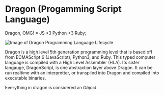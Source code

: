 # Dragon (Progamming Script Language)
Dragon, OMG! = JS &lt;3 Python &lt;3 Ruby;

![Image of Dragon Programming Language Lifecycle](https://github.com/dreamscale-io/Dragon/blob/master/Screen%20Shot%202019-12-20%20at%203.45.28%20PM.png?raw=true)

Dragon is a high level 5th generation programming level that is based off from ECMAScript 6 (JavaScript), Python3, and Ruby. This typed computer language is compiled with a High Level Assembler (HLA). Its sister langauge, DragonScript, is one abstraction layer above Dragon. It can be run realtime with an interpretter, or transpiled into Dragon and compiled into executable binaries.

Everything in dragon is considered an *Object*. 

